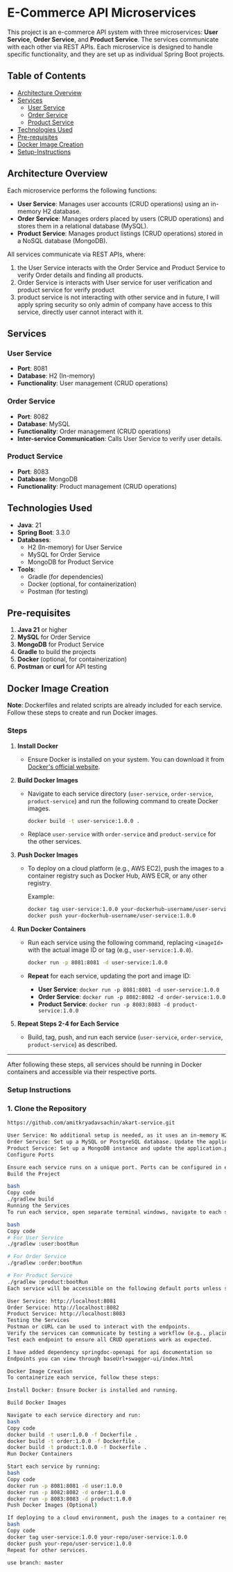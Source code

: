 # E-Commerce API Microservices

This project is an e-commerce API system with three microservices: **User Service**, **Order Service**, and **Product Service**. The services communicate with each other via REST APIs. Each microservice is designed to handle specific functionality, and they are set up as individual Spring Boot projects.

## Table of Contents

- [Architecture Overview](#architecture-overview)
- [Services](#services)
    - [User Service](#user-service)
    - [Order Service](#order-service)
    - [Product Service](#product-service)
- [Technologies Used](#technologies-used)
- [Pre-requisites](#pre-requisites)
- [Docker Image Creation](#Docker-Image-Creation)
- [Setup-Instructions](#Setup-Instructions)

## Architecture Overview

Each microservice performs the following functions:

- **User Service**: Manages user accounts (CRUD operations) using an in-memory H2 database.
- **Order Service**: Manages orders placed by users (CRUD operations) and stores them in a relational database (MySQL).
- **Product Service**: Manages product listings (CRUD operations) stored in a NoSQL database (MongoDB).

All services communicate via REST APIs, where:
1. the User Service interacts with the Order Service and Product Service to verify Order details and finding all products.
2. Order Service is interacts with User service for user verification and product service for verify product
3. product service is not interacting with other service and in future, I will apply spring security so only admin of company have access to this service, directly user cannot interact with it.

## Services

### User Service

- **Port**: 8081
- **Database**: H2 (In-memory)
- **Functionality**: User management (CRUD operations)

### Order Service

- **Port**: 8082
- **Database**: MySQL
- **Functionality**: Order management (CRUD operations)
- **Inter-service Communication**: Calls User Service to verify user details.

### Product Service

- **Port**: 8083
- **Database**: MongoDB
- **Functionality**: Product management (CRUD operations)

## Technologies Used

- **Java**: 21
- **Spring Boot**: 3.3.0
- **Databases**:
    - H2 (In-memory) for User Service
    - MySQL for Order Service
    - MongoDB for Product Service
- **Tools**:
    - Gradle (for dependencies)
    - Docker (optional, for containerization)
    - Postman (for testing)

## Pre-requisites

1. **Java 21** or higher
2. **MySQL** for Order Service
3. **MongoDB** for Product Service
4. **Gradle** to build the projects
5. **Docker** (optional, for containerization)
6. **Postman** or **curl** for API testing

## Docker Image Creation

**Note**: Dockerfiles and related scripts are already included for each service. Follow these steps to create and run Docker images.

### Steps

1. **Install Docker**
    - Ensure Docker is installed on your system. You can download it from [Docker's official website](https://www.docker.com/get-started).

2. **Build Docker Images**
    - Navigate to each service directory (`user-service`, `order-service`, `product-service`) and run the following command to create Docker images.

      ```bash
      docker build -t user-service:1.0.0 .
      ```

    - Replace `user-service` with `order-service` and `product-service` for the other services.

3. **Push Docker Images**
    - To deploy on a cloud platform (e.g., AWS EC2), push the images to a container registry such as Docker Hub, AWS ECR, or any other registry.

      Example:
      ```bash
      docker tag user-service:1.0.0 your-dockerhub-username/user-service:1.0.0
      docker push your-dockerhub-username/user-service:1.0.0
      ```

4. **Run Docker Containers**
    - Run each service using the following command, replacing `<imageId>` with the actual image ID or tag (e.g., `user-service:1.0.0`).

      ```bash
      docker run -p 8081:8081 -d user-service:1.0.0
      ```

    - **Repeat** for each service, updating the port and image ID:
        - **User Service**: `docker run -p 8081:8081 -d user-service:1.0.0`
        - **Order Service**: `docker run -p 8082:8082 -d order-service:1.0.0`
        - **Product Service**: `docker run -p 8083:8083 -d product-service:1.0.0`

5. **Repeat Steps 2-4 for Each Service**
    - Build, tag, push, and run each service (`user-service`, `order-service`, `product-service`) as described.

---

After following these steps, all services should be running in Docker containers and accessible via their respective ports.

### Setup Instructions

### 1. Clone the Repository

```bash
https://github.com/amitkryadavsachin/akart-service.git

User Service: No additional setup is needed, as it uses an in-memory H2 database.
Order Service: Set up a MySQL or PostgreSQL database. Update the application.properties or application.yml file in the Order Service with your database credentials.
Product Service: Set up a MongoDB instance and update the application.properties or application.yml file in the Product Service with your MongoDB URI.
Configure Ports

Ensure each service runs on a unique port. Ports can be configured in each service’s application.properties.
Build the Project

bash
Copy code
./gradlew build
Running the Services
To run each service, open separate terminal windows, navigate to each service directory, and use the following command:

bash
Copy code
# For User Service
./gradlew :user:bootRun

# For Order Service
./gradlew :order:bootRun

# For Product Service
./gradlew :product:bootRun
Each service will be accessible on the following default ports unless specified otherwise:

User Service: http://localhost:8081
Order Service: http://localhost:8082
Product Service: http://localhost:8083
Testing the Services
Postman or cURL can be used to interact with the endpoints.
Verify the services can communicate by testing a workflow (e.g., placing an order via the Order Service and checking that it verifies user details through the User Service).
Test each endpoint to ensure all CRUD operations work as expected.

I have added dependency springdoc-openapi for api documentation so
Endpoints you can view through baseUrl+swagger-ui/index.html

Docker Image Creation
To containerize each service, follow these steps:

Install Docker: Ensure Docker is installed and running.

Build Docker Images

Navigate to each service directory and run:
bash
Copy code
docker build -t user:1.0.0 -f Dockerfile .
docker build -t order:1.0.0 -f Dockerfile .
docker build -t product:1.0.0 -f Dockerfile .
Run Docker Containers

Start each service by running:
bash
Copy code
docker run -p 8081:8081 -d user:1.0.0
docker run -p 8082:8082 -d order:1.0.0
docker run -p 8083:8083 -d product:1.0.0
Push Docker Images (Optional)

If deploying to a cloud environment, push the images to a container registry like Docker Hub or AWS ECR:
bash
Copy code
docker tag user-service:1.0.0 your-repo/user-service:1.0.0
docker push your-repo/user-service:1.0.0
Repeat for other services.

use branch: master